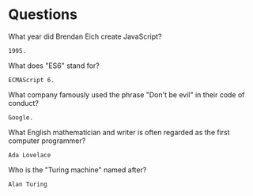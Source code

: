 # Questions

What year did Brendan Eich create JavaScript?

```
1995.
```

What does "ES6" stand for?

```
ECMAScript 6.
```

What company famously used the phrase "Don't be evil" in their code of conduct?

```
Google.
```

What English mathematician and writer is often regarded as the first computer programmer?

```
Ada Lovelace
```

Who is the "Turing machine" named after?

```
Alan Turing
```
